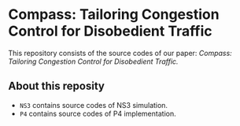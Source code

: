 # Compass: Tailoring Congestion Control for Disobedient Traffic
This repository consists of the source codes of our paper: *Compass: Tailoring Congestion Control for Disobedient Traffic.*

## About this reposity
- `NS3` contains source codes of NS3 simulation.
- `P4` contains source codes of P4 implementation.
